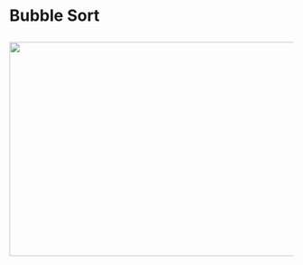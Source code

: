 # Bubble Sort

<h2 align="center"> <img src="https://github.com/OsemaFadhel/Algorithms/tree/main/sorting/Bubble%20Sort/bubble_sort.png" width="800" height="380" /> </h2>
